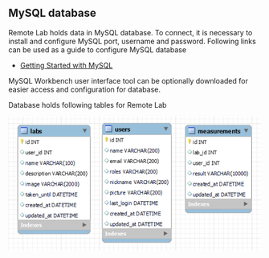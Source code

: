 ## MySQL database

Remote Lab holds data in MySQL database. To connect, it is necessary to install and configure MySQL port, username and password.
Following links can be used as a guide to configure MySQL database
- [Getting Started with MySQL](https://dev.mysql.com/doc/mysql-getting-started/en/)

MySQL Workbench user interface tool can be optionally downloaded for easier access and configuration for database.

Database holds following tables for Remote Lab

![image](https://raw.githubusercontent.com/PhysicsRemotelab/documentation/gh-pages/img/tables.png)
